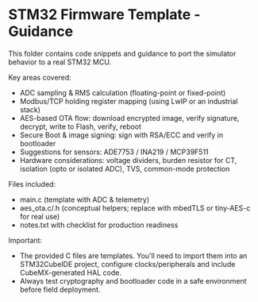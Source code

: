 
STM32 Firmware Template - Guidance
=================================

This folder contains code snippets and guidance to port the simulator behavior to a real STM32 MCU.

Key areas covered:
- ADC sampling & RMS calculation (floating-point or fixed-point)
- Modbus/TCP holding register mapping (using LwIP or an industrial stack)
- AES-based OTA flow: download encrypted image, verify signature, decrypt, write to Flash, verify, reboot
- Secure Boot & image signing: sign with RSA/ECC and verify in bootloader
- Suggestions for sensors: ADE7753 / INA219 / MCP39F511
- Hardware considerations: voltage dividers, burden resistor for CT, isolation (opto or isolated ADC), TVS, common-mode protection

Files included:
- main.c (template with ADC & telemetry)
- aes_ota.c/.h (conceptual helpers; replace with mbedTLS or tiny-AES-c for real use)
- notes.txt with checklist for production readiness

Important:
- The provided C files are templates. You'll need to import them into an STM32CubeIDE project, configure clocks/peripherals and include CubeMX-generated HAL code.
- Always test cryptography and bootloader code in a safe environment before field deployment.
